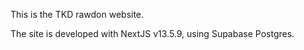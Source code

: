 This is the TKD rawdon website.

The site is developed with NextJS v13.5.9, using Supabase Postgres.
